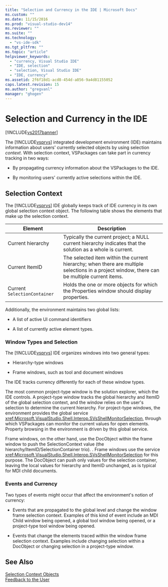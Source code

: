 ```yaml
---
title: "Selection and Currency in the IDE | Microsoft Docs"
ms.custom: ""
ms.date: 11/15/2016
ms.prod: "visual-studio-dev14"
ms.reviewer: ""
ms.suite: ""
ms.technology: 
  - "vs-ide-sdk"
ms.tgt_pltfrm: ""
ms.topic: "article"
helpviewer_keywords: 
  - "currency, Visual Studio IDE"
  - "IDE, selection"
  - "selection, Visual Studio IDE"
  - "IDE, currency"
ms.assetid: 2f6f18d1-acd8-454d-a856-9a4d81155052
caps.latest.revision: 15
ms.author: "gregvanl"
manager: "ghogen"
---
```

# Selection and Currency in the IDE
[!INCLUDE[vs2017banner](../../includes/vs2017banner.md)]

The [!INCLUDE[vsprvs](../../includes/vsprvs-md.md)] integrated development environment (IDE) maintains information about users' currently selected objects by using selection *context*. With selection context, VSPackages can take part in currency tracking in two ways:  
  
-   By propagating currency information about the VSPackages to the IDE.  
  
-   By monitoring users' currently active selections within the IDE.  
  
## Selection Context  
 The [!INCLUDE[vsprvs](../../includes/vsprvs-md.md)] IDE globally keeps track of IDE currency in its own global selection context object. The following table shows the elements that make up the selection context.  
  
|Element|Description|  
|-------------|-----------------|  
|Current hierarchy|Typically the current project; a NULL current hierarchy indicates that the solution as a whole is current.|  
|Current ItemID|The selected item within the current hierarchy; when there are multiple selections in a project window, there can be multiple current items.|  
|Current `SelectionContainer`|Holds the one or more objects for which the Properties window should display properties.|  
  
 Additionally, the environment maintains two global lists:  
  
-   A list of active UI command identifiers  
  
-   A list of currently active element types.  
  
### Window Types and Selection  
 The [!INCLUDE[vsprvs](../../includes/vsprvs-md.md)] IDE organizes windows into two general types:  
  
-   Hierarchy-type windows  
  
-   Frame windows, such as tool and document windows  
  
 The IDE tracks currency differently for each of these window types.  
  
 The most common project-type window is the solution explorer, which the IDE controls. A project-type window tracks the global hierarchy and ItemID of the global selection context, and the window relies on the user's selection to determine the current hierarchy. For project-type windows, the environment provides the global service <xref:Microsoft.VisualStudio.Shell.Interop.SVsShellMonitorSelection>, through which VSPackages can monitor the current values for open elements. Property browsing in the environment is driven by this global service.  
  
 Frame windows, on the other hand, use the DocObject within the frame window to push the SelectionContext value (the hierarchy/ItemID/SelectionContainer trio). . Frame windows use the service <xref:Microsoft.VisualStudio.Shell.Interop.SVsShellMonitorSelection> for this purpose. The DocObject can push only values for the selection container, leaving the local values for hierarchy and ItemID unchanged, as is typical for MDI child documents.  
  
### Events and Currency  
 Two types of events might occur that affect the environment's notion of currency:  
  
-   Events that are propagated to the global level and change the window frame selection context. Examples of this kind of event include an MDI Child window being opened, a global tool window being opened, or a project-type tool window being opened.  
  
-   Events that change the elements traced within the window frame selection context. Examples include changing selection within a DocObject or changing selection in a project-type window.  
  
## See Also  
 [Selection Context Objects](../../extensibility/internals/selection-context-objects.md)   
 [Feedback to the User](../../extensibility/internals/feedback-to-the-user.md)


